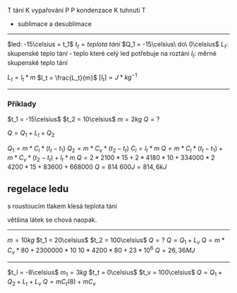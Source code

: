 
 T tání K vypařování P
 P kondenzace K  tuhnutí T

+ sublimace a desublimace

---

$led: -15\celsius = t_1$
$t_t = teplota\ tání$
$Q_1 = -15\celsius\ do\ 0\celsius$
$L_t:$ skupenské teplo tání - teplo které celý led potřebuje na roztání 
$l_t:$ měrné skupenské teplo tání

$L_t = l_t * m$
$l_t = \frac{L_t}{m}$
$[l_t] = J*kg^{-1}$

---
### Příklady

$t_1 = -15\celsius$
$t_2 = 10\celsius$
$m = 2kg$
$Q = ?$

$Q = Q_1 + L_t + Q_2$

$Q_1 = m * C_l *(t_t - t_1)$
$Q_2 = m*C_v* (t_2-t_t)$
$C_l = l_t *m$
$Q = m * C_l *(t_t - t_1) + m * C_v *(t_2 - t_t) + l_t * m$
$Q = 2 * 2100*15 + 2 * 4180 * 10 + 334 000*2$
$4200*15 + 83600 + 668 000$
$Q = 814\ 600J = 814,6 kJ$

## regelace ledu
s roustoucím tlakem klesá teplota tání

většina látek se chová naopak.

---

$m = 10kg$
$t_1 = 20\celsius$
$t_2 = 100\celsius$
$Q = ?$
$Q = Q_1 + L_v$
$Q = m*C_v*80 + 2 300 000 * 10$
$10 * 4200 * 80 + 23 * 10^6$
$Q = 26,36 MJ$


---

$t_l = -8\celsius$
$m_1 = 3kg$
$t_t = 0\celsius$
$t_v = 100\celsius$
$Q = Q_1 + Q_2 + L_t + L_v$
$Q = mC_t(8)+mC_v$